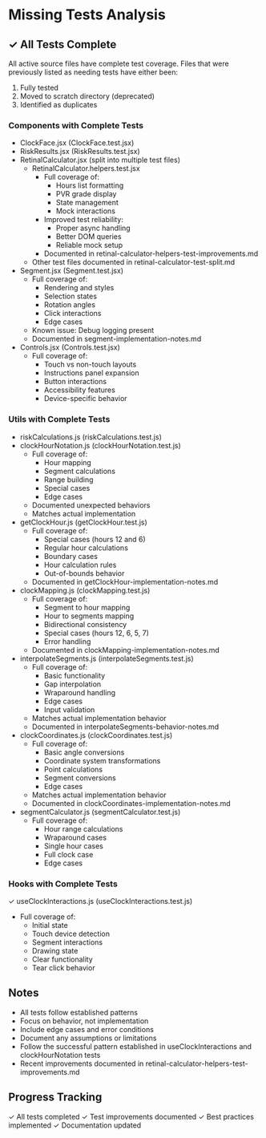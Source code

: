 # Missing Tests Analysis

## ✓ All Tests Complete

All active source files have complete test coverage. Files that were previously listed as needing tests have either been:
1. Fully tested
2. Moved to scratch directory (deprecated)
3. Identified as duplicates

### Components with Complete Tests
- ClockFace.jsx (ClockFace.test.jsx)
- RiskResults.jsx (RiskResults.test.jsx)
- RetinalCalculator.jsx (split into multiple test files)
  - RetinalCalculator.helpers.test.jsx
    - Full coverage of:
      - Hours list formatting
      - PVR grade display
      - State management
      - Mock interactions
    - Improved test reliability:
      - Proper async handling
      - Better DOM queries
      - Reliable mock setup
    - Documented in retinal-calculator-helpers-test-improvements.md
  - Other test files documented in retinal-calculator-test-split.md
- Segment.jsx (Segment.test.jsx)
  - Full coverage of:
    - Rendering and styles
    - Selection states
    - Rotation angles
    - Click interactions
    - Edge cases
  - Known issue: Debug logging present
  - Documented in segment-implementation-notes.md
- Controls.jsx (Controls.test.jsx)
  - Full coverage of:
    - Touch vs non-touch layouts
    - Instructions panel expansion
    - Button interactions
    - Accessibility features
    - Device-specific behavior

### Utils with Complete Tests
- riskCalculations.js (riskCalculations.test.js)
- clockHourNotation.js (clockHourNotation.test.js)
  - Full coverage of:
    - Hour mapping
    - Segment calculations
    - Range building
    - Special cases
    - Edge cases
  - Documented unexpected behaviors
  - Matches actual implementation
- getClockHour.js (getClockHour.test.js)
  - Full coverage of:
    - Special cases (hours 12 and 6)
    - Regular hour calculations
    - Boundary cases
    - Hour calculation rules
    - Out-of-bounds behavior
  - Documented in getClockHour-implementation-notes.md
- clockMapping.js (clockMapping.test.js)
  - Full coverage of:
    - Segment to hour mapping
    - Hour to segments mapping
    - Bidirectional consistency
    - Special cases (hours 12, 6, 5, 7)
    - Error handling
  - Documented in clockMapping-implementation-notes.md
- interpolateSegments.js (interpolateSegments.test.js)
  - Full coverage of:
    - Basic functionality
    - Gap interpolation
    - Wraparound handling
    - Edge cases
    - Input validation
  - Matches actual implementation behavior
  - Documented in interpolateSegments-behavior-notes.md
- clockCoordinates.js (clockCoordinates.test.js)
  - Full coverage of:
    - Basic angle conversions
    - Coordinate system transformations
    - Point calculations
    - Segment conversions
    - Edge cases
  - Matches actual implementation behavior
  - Documented in clockCoordinates-implementation-notes.md
- segmentCalculator.js (segmentCalculator.test.js)
  - Full coverage of:
    - Hour range calculations
    - Wraparound cases
    - Single hour cases
    - Full clock case
    - Edge cases

### Hooks with Complete Tests
✓ useClockInteractions.js (useClockInteractions.test.js)
- Full coverage of:
  - Initial state
  - Touch device detection
  - Segment interactions
  - Drawing state
  - Clear functionality
  - Tear click behavior

## Notes
- All tests follow established patterns
- Focus on behavior, not implementation
- Include edge cases and error conditions
- Document any assumptions or limitations
- Follow the successful pattern established in useClockInteractions and clockHourNotation tests
- Recent improvements documented in retinal-calculator-helpers-test-improvements.md

## Progress Tracking
✓ All tests completed
✓ Test improvements documented
✓ Best practices implemented
✓ Documentation updated
